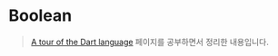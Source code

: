 # Boolean

> [A tour of the Dart language](https://dart.dev/guides/language/language-tour) 페이지를 공부하면서 정리한 내용입니다.

